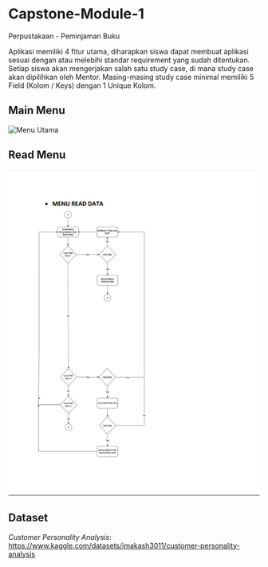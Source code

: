 # Capstone-Module-1
Perpustakaan - Peminjaman Buku

Aplikasi memiliki 4 fitur utama, diharapkan siswa dapat membuat aplikasi sesuai
dengan atau melebihi standar requirement yang sudah ditentukan.
Setiap siswa akan mengerjakan salah satu study case, di mana study case akan
dipilihkan oleh Mentor. Masing-masing study case minimal memiliki 5 Field
(Kolom / Keys) dengan 1 Unique Kolom.

## Main Menu
![Menu Utama](menuutama.png)

## Read Menu
![Menu Read](read.png)

## Dataset
*Customer Personality Analysis*: https://www.kaggle.com/datasets/imakash3011/customer-personality-analysis
